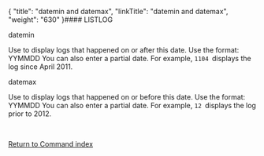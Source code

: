 {
    "title": "datemin and datemax",
    "linkTitle": "datemin and datemax",
    "weight": "630"
}#### LISTLOG

datemin

Use to display logs that happened on or after this date. Use the format: YYMMDD You can also enter a partial date. For example, `1104 `displays the log since April 2011.

datemax

Use to display logs that happened on or before this date. Use the format: YYMMDD You can also enter a partial date. For example, `12 `displays the log prior to 2012.

 

[Return to Command index](../../)
